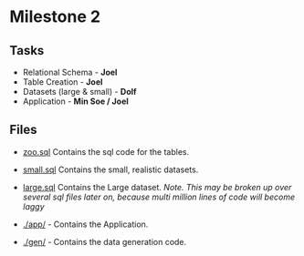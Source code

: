 # Milestone 2

## Tasks
- Relational Schema - **Joel**
- Table Creation - **Joel**
- Datasets (large & small) - **Dolf**
- Application - **Min Soe / Joel**

## Files
- [zoo.sql](zoo.sql) Contains the sql code for the tables.
- [small.sql](small.sql) Contains the small, realistic datasets.
- [large.sql](large.sql) Contains the Large dataset. _Note. This may be broken up over several sql files later on, because multi million lines of code will become laggy_

- [./app/](./app) - Contains the Application.
- [./gen/](./gen) - Contains the data generation code.
